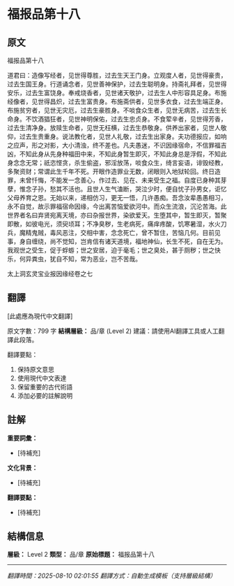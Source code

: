 # 福报品第十八

## 原文

福报品第十八

道君曰：造像写经者，见世得尊胜，过去生天王门身。立观度人者，见世得豪贵，过去生国王身。行道诵念者，见世善神保护，过去生聪明身。持斋礼拜者，见世得安乐，过去生富饶身。奉戒烧香者，见世诸天敬护，过去生人中形容具足身。布施经像者，见世得昌炽，过去生富贵身。布施斋供者，见世多衣食，过去生端正身。布施贫穷者，见世无灾厄，过去生豪胜身。不啖食众生者，见世无病苦，过去生长命身。不饮酒猖狂者，见世神明保佑，过去生忠贞身。不食荤辛者，见世得芳香，过去生清净身。放赎生命者，见世无枉横，过去生恭敬身。供养出家者，见世人敬仰，过去生贵重身。说法教化者，见世人礼敬，过去生出家身。夫功德报应，如响之应声，形之对影，大小清浊，终不差也。凡夫愚迷，不识因缘宿命，不信罪福吉凶，不知此身从先身种福田中来，不知此身暂生即灭，不知此身总是浮假，不知此身念念无常；祇恣悭贪，杀生偷盗，邪淫放荡，啖食众生，绮言妄语，诽毁经教，多聚资财；常谓此生千年不死。开眼作造罪业无数，闭眼则入地狱轮回。终日造罪，未曾忏悔，不能发一念善心，作过去、见在、未来受生之福。自度已身种其芽孽，惟念子孙，愁其不活也。且世人生气溘断，哭泣少时，便自忧子孙男女，讵忆父母养育之恩。无始以来，递相仿习，更无一悟，几许愚痴。吾念汝辈愚愚相习，永不自觉，故示罪福宿命因缘，今出离苦恼爱欲河中。而众生流浪，沉沦苦海。此世界者名曰弃贤宛离天境，亦曰杂报世界，染欲爱天。生堕其中，暂生即灭，暂聚即散，如彼电光，须臾顷耳；不净臭秽，生老病死，痛痒疼酸，饥寒暑湿，水火刀兵，魔精鬼贼，毒风恶注，交相中害，念念死亡，曾不暂住，苦恼几何。目前见事，身自缠绕，尚不觉知，岂肯信有诸天道境，福地神仙，长生不死，自在无为。我观世之受生，促于蜉蝣；世之安居，迫于毫毛；世之臭处，甚于厕秽；世之快乐，何异粪虫，犹自不知，常为恶业，岂不苦哉。

太上洞玄灵宝业报因缘经卷之七

## 翻譯

[此處應為現代中文翻譯]

原文字數：799 字
**結構層級：** 品/章 (Level 2)
建議：請使用AI翻譯工具或人工翻譯此段落。

翻譯要點：
1. 保持原文意思
2. 使用現代中文表達
3. 保留重要的古代術語
4. 添加必要的註解說明

## 註解

**重要詞彙：**
- [待補充]

**文化背景：**
- [待補充]

**翻譯要點：**
- [待補充]

## 結構信息

**層級：** Level 2
**類型：** 品/章
**原始標題：** 福报品第十八

---
*翻譯時間：2025-08-10 02:01:55*
*翻譯方式：自動生成模板（支持層級結構）*
